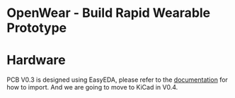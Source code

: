 # OpenWear - Build Rapid Wearable Prototype

# Hardware

PCB V0.3 is designed using EasyEDA, please refer to the [documentation](https://prodocs.easyeda.com/en/import-export/import-easyeda-pro/index.html) for how to import. And we are going to move to KiCad in V0.4.
